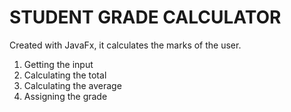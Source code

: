 # STUDENT GRADE CALCULATOR

Created with JavaFx, it calculates the marks of the user.
1. Getting the input
1. Calculating the total
1. Calculating the average
1. Assigning the grade
